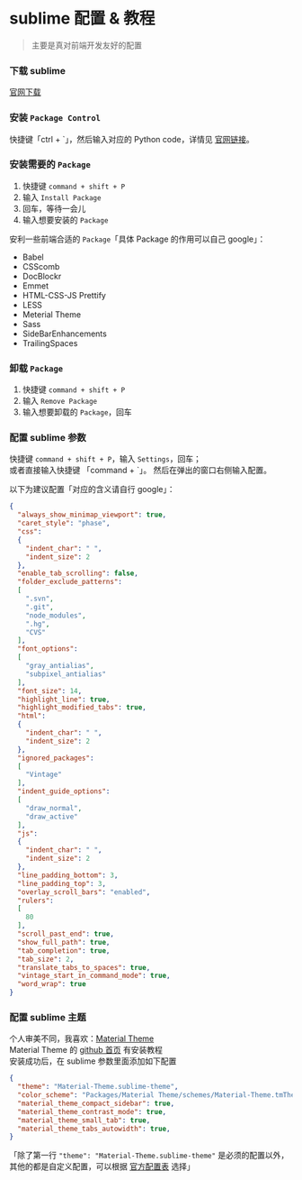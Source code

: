 # sublime 配置 & 教程

> 主要是真对前端开发友好的配置

### 下载 sublime

[官网下载](https://www.sublimetext.com/3)

### 安装 `Package Control`

快捷键「ctrl + \`」，然后输入对应的 Python code，详情见 [官网链接](https://packagecontrol.io/installation)。

### 安装需要的 `Package`

1. 快捷键 `command + shift + P`
1. 输入 `Install Package`
1. 回车，等待一会儿
1. 输入想要安装的 `Package`

安利一些前端合适的 `Package`「具体 Package 的作用可以自己 google」：

- Babel
- CSScomb
- DocBlockr
- Emmet
- HTML-CSS-JS Prettify
- LESS
- Meterial Theme
- Sass
- SideBarEnhancements
- TrailingSpaces

### 卸载 `Package`

1. 快捷键 `command + shift + P`
1. 输入 `Remove Package`
1. 输入想要卸载的 `Package`，回车

### 配置 sublime 参数

快捷键 `command + shift + P`，输入 `Settings`，回车；  
或者直接输入快捷键 「command + \`」。
然后在弹出的窗口右侧输入配置。

以下为建议配置「对应的含义请自行 google」：

```json
{
  "always_show_minimap_viewport": true,
  "caret_style": "phase",
  "css":
  {
    "indent_char": " ",
    "indent_size": 2
  },
  "enable_tab_scrolling": false,
  "folder_exclude_patterns":
  [
    ".svn",
    ".git",
    "node_modules",
    ".hg",
    "CVS"
  ],
  "font_options":
  [
    "gray_antialias",
    "subpixel_antialias"
  ],
  "font_size": 14,
  "highlight_line": true,
  "highlight_modified_tabs": true,
  "html":
  {
    "indent_char": " ",
    "indent_size": 2
  },
  "ignored_packages":
  [
    "Vintage"
  ],
  "indent_guide_options":
  [
    "draw_normal",
    "draw_active"
  ],
  "js":
  {
    "indent_char": " ",
    "indent_size": 2
  },
  "line_padding_bottom": 3,
  "line_padding_top": 3,
  "overlay_scroll_bars": "enabled",
  "rulers":
  [
    80
  ],
  "scroll_past_end": true,
  "show_full_path": true,
  "tab_completion": true,
  "tab_size": 2,
  "translate_tabs_to_spaces": true,
  "vintage_start_in_command_mode": true,
  "word_wrap": true
}
```

### 配置 sublime 主题

个人审美不同，我喜欢：[Material Theme](http://equinsuocha.io/material-theme)  
Material Theme 的 [github 首页](https://github.com/equinusocio/material-theme#easy-installation) 有安装教程  
安装成功后，在 sublime 参数里面添加如下配置  

```json
{
  "theme": "Material-Theme.sublime-theme",
  "color_scheme": "Packages/Material Theme/schemes/Material-Theme.tmTheme",
  "material_theme_compact_sidebar": true,
  "material_theme_contrast_mode": true,
  "material_theme_small_tab": true,
  "material_theme_tabs_autowidth": true,
}
```

「除了第一行 `"theme": "Material-Theme.sublime-theme"` 是必须的配置以外，  
其他的都是自定义配置，可以根据 [官方配置表](https://github.com/equinusocio/material-theme#theme-options) 选择」
